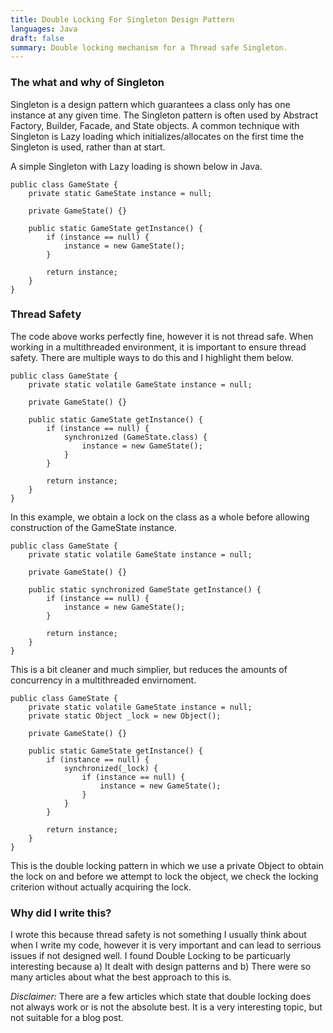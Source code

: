 ```yaml
---
title: Double Locking For Singleton Design Pattern
languages: Java
draft: false
summary: Double locking mechanism for a Thread safe Singleton.
---
```


### The what and why of Singleton
Singleton is a design pattern which guarantees a class only has one instance at any given time. The Singleton pattern is often used by Abstract Factory, Builder, Facade, and State objects. A common technique with Singleton is Lazy loading which initializes/allocates on the first time the Singleton is used, rather than at start. 

A simple Singleton with Lazy loading is shown below in Java.

    public class GameState {
        private static GameState instance = null;

        private GameState() {}

        public static GameState getInstance() {
            if (instance == null) {
                instance = new GameState();
            }

            return instance;
        }
    }


### Thread Safety
The code above works perfectly fine, however it is not thread safe. When working in a multithreaded environment, it is important to ensure thread safety. There are multiple ways to do this and I highlight them below.


    public class GameState {
        private static volatile GameState instance = null;

        private GameState() {}

        public static GameState getInstance() {
            if (instance == null) {
                synchronized (GameState.class) {
                    instance = new GameState();  
                }
            }

            return instance;
        }
    }

In this example, we obtain a lock on the class as a whole before allowing construction of the GameState instance. 


    public class GameState {
        private static volatile GameState instance = null;

        private GameState() {}

        public static synchronized GameState getInstance() {
            if (instance == null) {
                instance = new GameState();
            }

            return instance;
        }
    }


This is a bit cleaner and much simplier, but reduces the amounts of concurrency in a multithreaded envirnoment.


    public class GameState {
        private static volatile GameState instance = null;
        private static Object _lock = new Object();

        private GameState() {}

        public static GameState getInstance() {
            if (instance == null) {
                synchronized(_lock) {
                    if (instance == null) {
                        instance = new GameState();
                    }
                }
            }

            return instance;
        }
    } 
This is the double locking pattern in which we use a private Object to obtain the lock on and before we attempt to lock the object, we check the locking criterion without actually acquiring the lock. 


### Why did I write this?

I wrote this because thread safety is not something I usually think about when I write my code, however it is very important and can lead to serrious issues if not designed well. I found Double Locking to be particuarly interesting because a) It dealt with design patterns and b) There were so many articles about what the best approach to this is.

*Disclaimer:* There are a few articles which state that double locking does not always work or is not the absolute best. It is a very interesting topic, but not suitable for a blog post.
